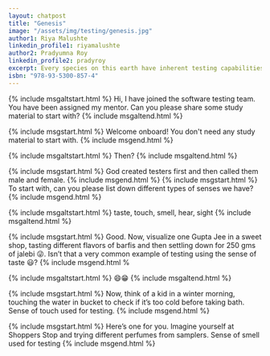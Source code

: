 ```yaml
---
layout: chatpost
title: "Genesis"
image: "/assets/img/testing/genesis.jpg"
author1: Riya Malushte
linkedin_profile1: riyamalushte
author2: Pradyumna Roy
linkedin_profile2: pradyroy
excerpt: Every species on this earth have inherent testing capabilities by virtue of different senses imparted to them by mother nature.
isbn: "978-93-5300-857-4"
---
```


{% include msgaltstart.html %} 
Hi, I have joined the software testing team. You have been assigned my mentor. Can you please share some study material to start with?
{% include msgaltend.html %} 

{% include msgstart.html %} 
Welcome onboard! You don't need any study material to start with.
{% include msgend.html %} 

{% include msgaltstart.html %} 
Then?
{% include msgaltend.html %} 

{% include msgstart.html %} 
God created testers first and then called them male and female.
{% include msgend.html %} 
{% include msgstart.html %} 
To start with, can you please list down different types of senses we have?
{% include msgend.html %} 

{% include msgaltstart.html %} 
taste, touch, smell, hear, sight
{% include msgaltend.html %} 

{% include msgstart.html %} 
Good. Now, visualize one Gupta Jee in a sweet shop, tasting different flavors of barfis and then settling down for 250 gms of jalebi 😜. Isn’t that a very common example of testing using the sense of taste 😃?
{% include msgend.html %

{% include msgaltstart.html %} 
😄😁
{% include msgaltend.html %} 

{% include msgstart.html %} 
Now, think of a kid in a winter morning, touching the water in bucket to check if it’s too cold before taking bath. Sense of touch used for testing.
{% include msgend.html %}

{% include msgstart.html %} 
Here’s one for you. Imagine yourself at Shoppers Stop and trying different perfumes from samplers. Sense of smell used for testing
{% include msgend.html %}







